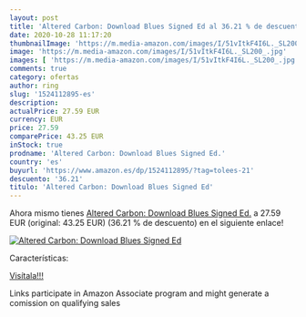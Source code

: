 ```yaml
---
layout: post
title: 'Altered Carbon: Download Blues Signed Ed al 36.21 % de descuento'
date: 2020-10-28 11:17:20
thumbnailImage: 'https://m.media-amazon.com/images/I/51vItkF4I6L._SL200_.jpg'
image: 'https://m.media-amazon.com/images/I/51vItkF4I6L._SL200_.jpg'
images: [ 'https://m.media-amazon.com/images/I/51vItkF4I6L._SL200_.jpg' ]
comments: true
category: ofertas
author: ring
slug: '1524112895-es'
description:
actualPrice: 27.59 EUR
currency: EUR
price: 27.59
comparePrice: 43.25 EUR
inStock: true
prodname: 'Altered Carbon: Download Blues Signed Ed.'
country: 'es'
buyurl: 'https://www.amazon.es/dp/1524112895/?tag=tolees-21'
descuento: '36.21'
titulo: 'Altered Carbon: Download Blues Signed Ed'
---
```


Ahora mismo tienes [Altered Carbon: Download Blues Signed Ed.](https://www.amazon.es/dp/1524112895/?tag=tolees-21) a 27.59 EUR (original: 43.25 EUR) (36.21 %  de descuento) en el siguiente enlace!

[![Altered Carbon: Download Blues Signed Ed](https://m.media-amazon.com/images/I/51vItkF4I6L._SL200_.jpg)](https://www.amazon.es/dp/1524112895/?tag=tolees-21)

Características:


[Visítala!!!](https://www.amazon.es/dp/1524112895/?tag=tolees-21)

Links participate in Amazon Associate program and might generate a comission on qualifying sales
